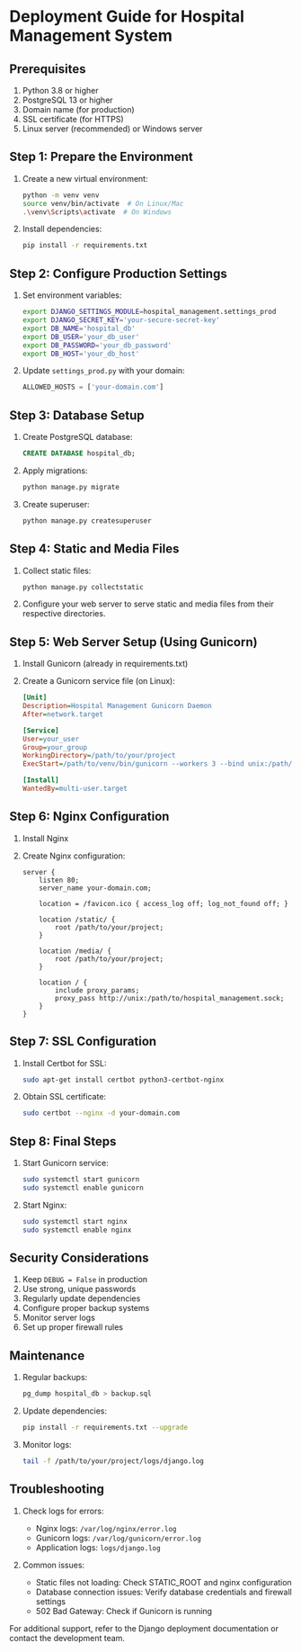 # Deployment Guide for Hospital Management System

## Prerequisites

1. Python 3.8 or higher
2. PostgreSQL 13 or higher
3. Domain name (for production)
4. SSL certificate (for HTTPS)
5. Linux server (recommended) or Windows server

## Step 1: Prepare the Environment

1. Create a new virtual environment:
   ```bash
   python -m venv venv
   source venv/bin/activate  # On Linux/Mac
   .\venv\Scripts\activate  # On Windows
   ```

2. Install dependencies:
   ```bash
   pip install -r requirements.txt
   ```

## Step 2: Configure Production Settings

1. Set environment variables:
   ```bash
   export DJANGO_SETTINGS_MODULE=hospital_management.settings_prod
   export DJANGO_SECRET_KEY='your-secure-secret-key'
   export DB_NAME='hospital_db'
   export DB_USER='your_db_user'
   export DB_PASSWORD='your_db_password'
   export DB_HOST='your_db_host'
   ```

2. Update `settings_prod.py` with your domain:
   ```python
   ALLOWED_HOSTS = ['your-domain.com']
   ```

## Step 3: Database Setup

1. Create PostgreSQL database:
   ```sql
   CREATE DATABASE hospital_db;
   ```

2. Apply migrations:
   ```bash
   python manage.py migrate
   ```

3. Create superuser:
   ```bash
   python manage.py createsuperuser
   ```

## Step 4: Static and Media Files

1. Collect static files:
   ```bash
   python manage.py collectstatic
   ```

2. Configure your web server to serve static and media files from their respective directories.

## Step 5: Web Server Setup (Using Gunicorn)

1. Install Gunicorn (already in requirements.txt)

2. Create a Gunicorn service file (on Linux):
   ```ini
   [Unit]
   Description=Hospital Management Gunicorn Daemon
   After=network.target

   [Service]
   User=your_user
   Group=your_group
   WorkingDirectory=/path/to/your/project
   ExecStart=/path/to/venv/bin/gunicorn --workers 3 --bind unix:/path/to/hospital_management.sock hospital_management.wsgi:application

   [Install]
   WantedBy=multi-user.target
   ```

## Step 6: Nginx Configuration

1. Install Nginx

2. Create Nginx configuration:
   ```nginx
   server {
       listen 80;
       server_name your-domain.com;

       location = /favicon.ico { access_log off; log_not_found off; }

       location /static/ {
           root /path/to/your/project;
       }

       location /media/ {
           root /path/to/your/project;
       }

       location / {
           include proxy_params;
           proxy_pass http://unix:/path/to/hospital_management.sock;
       }
   }
   ```

## Step 7: SSL Configuration

1. Install Certbot for SSL:
   ```bash
   sudo apt-get install certbot python3-certbot-nginx
   ```

2. Obtain SSL certificate:
   ```bash
   sudo certbot --nginx -d your-domain.com
   ```

## Step 8: Final Steps

1. Start Gunicorn service:
   ```bash
   sudo systemctl start gunicorn
   sudo systemctl enable gunicorn
   ```

2. Start Nginx:
   ```bash
   sudo systemctl start nginx
   sudo systemctl enable nginx
   ```

## Security Considerations

1. Keep `DEBUG = False` in production
2. Use strong, unique passwords
3. Regularly update dependencies
4. Configure proper backup systems
5. Monitor server logs
6. Set up proper firewall rules

## Maintenance

1. Regular backups:
   ```bash
   pg_dump hospital_db > backup.sql
   ```

2. Update dependencies:
   ```bash
   pip install -r requirements.txt --upgrade
   ```

3. Monitor logs:
   ```bash
   tail -f /path/to/your/project/logs/django.log
   ```

## Troubleshooting

1. Check logs for errors:
   - Nginx logs: `/var/log/nginx/error.log`
   - Gunicorn logs: `/var/log/gunicorn/error.log`
   - Application logs: `logs/django.log`

2. Common issues:
   - Static files not loading: Check STATIC_ROOT and nginx configuration
   - Database connection issues: Verify database credentials and firewall settings
   - 502 Bad Gateway: Check if Gunicorn is running

For additional support, refer to the Django deployment documentation or contact the development team.